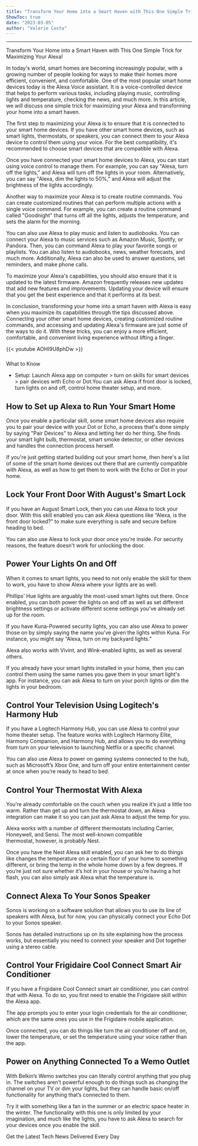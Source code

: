 ```yaml
---
title: "Transform Your Home into a Smart Haven with This One Simple Trick for Maximizing Your Alexa!"
ShowToc: true 
date: "2023-03-05"
author: "Valerie Costa"
---
```

*****
Transform Your Home into a Smart Haven with This One Simple Trick for Maximizing Your Alexa!

In today's world, smart homes are becoming increasingly popular, with a growing number of people looking for ways to make their homes more efficient, convenient, and comfortable. One of the most popular smart home devices today is the Alexa Voice assistant. It is a voice-controlled device that helps to perform various tasks, including playing music, controlling lights and temperature, checking the news, and much more. In this article, we will discuss one simple trick for maximizing your Alexa and transforming your home into a smart haven.

The first step to maximizing your Alexa is to ensure that it is connected to your smart home devices. If you have other smart home devices, such as smart lights, thermostats, or speakers, you can connect them to your Alexa device to control them using your voice. For the best compatibility, it's recommended to choose smart devices that are compatible with Alexa.

Once you have connected your smart home devices to Alexa, you can start using voice control to manage them. For example, you can say "Alexa, turn off the lights," and Alexa will turn off the lights in your room. Alternatively, you can say "Alexa, dim the lights to 50%," and Alexa will adjust the brightness of the lights accordingly.

Another way to maximize your Alexa is to create routine commands. You can create customized routines that can perform multiple actions with a single voice command. For example, you can create a routine command called "Goodnight" that turns off all the lights, adjusts the temperature, and sets the alarm for the morning.

You can also use Alexa to play music and listen to audiobooks. You can connect your Alexa to music services such as Amazon Music, Spotify, or Pandora. Then, you can command Alexa to play your favorite songs or playlists. You can also listen to audiobooks, news, weather forecasts, and much more. Additionally, Alexa can also be used to answer questions, set reminders, and make phone calls.

To maximize your Alexa's capabilities, you should also ensure that it is updated to the latest firmware. Amazon frequently releases new updates that add new features and improvements. Updating your device will ensure that you get the best experience and that it performs at its best.

In conclusion, transforming your home into a smart haven with Alexa is easy when you maximize its capabilities through the tips discussed above. Connecting your other smart home devices, creating customized routine commands, and accessing and updating Alexa's firmware are just some of the ways to do it. With these tricks, you can enjoy a more efficient, comfortable, and convenient living experience without lifting a finger.

{{< youtube AOHI9U8phDw >}} 



### 
What to Know
 
- Setup: Launch Alexa app on computer > turn on skills for smart devices > pair devices with Echo or Dot.You can ask Alexa if front door is locked, turn lights on and off, control home theater setup, and more.

 
##   How to Set up Alexa to Run Your Smart Home  
 

Once you enable a particular skill, some smart home devices also require you to pair your device with your Dot or Echo, a process that's done simply by saying "Pair Devices" to Alexa and letting her do her thing. She finds your smart light bulb, thermostat, smart smoke detector, or other devices and handles the connection process herself.

 

If you're just getting started building out your smart home, then here's a list of some of the smart home devices out there that are currently compatible with Alexa, as well as how to get them to work with the Echo or Dot in your home.

 
##   Lock Your Front Door With August's Smart Lock  
 

If you have an August Smart Lock, then you can use Alexa to lock your door. With this skill enabled you can ask Alexa questions like “Alexa, is the front door locked?” to make sure everything is safe and secure before heading to bed.

 

You can also use Alexa to lock your door once you’re inside. For security reasons, the feature doesn't work for unlocking the door.

 
##   Power Your Lights On and Off  
 

When it comes to smart lights, you need to not only enable the skill for them to work, you have to show Alexa where your lights are as well. 

 

Phillips’ Hue lights are arguably the most-used smart lights out there. Once enabled, you can both power the lights on and off as well as set different brightness settings or activate different scene settings you’ve already set up for the room.

 

If you have Kuna-Powered security lights, you can also use Alexa to power those on by simply saying the name you’ve given the lights within Kuna. For instance, you might say “Alexa, turn on my backyard lights.”

 

Alexa also works with Vivint, and Wink-enabled lights, as well as several others.

 

If you already have your smart lights installed in your home, then you can control them using the same names you gave them in your smart light's app. For instance, you can ask Alexa to turn on your porch lights or dim the lights in your bedroom.

 
##   Control Your Television Using Logitech's Harmony Hub  
 

If you have a Logitech Harmony Hub, you can use Alexa to control your home theater setup. The feature works with Logitech Harmony Elite, Harmony Companion, and Harmony Hub, and allows you to do everything from turn on your television to launching Netflix or a specific channel.

 

You can also use Alexa to power on gaming systems connected to the hub, such as Microsoft’s Xbox One, and turn off your entire entertainment center at once when you’re ready to head to bed.

 
##   Control Your Thermostat With Alexa  
 

You’re already comfortable on the couch when you realize it’s just a little too warm. Rather than get up and turn the thermostat down, an Alexa integration can make it so you can just ask Alexa to adjust the temp for you.

 

Alexa works with a number of different thermostats including Carrier, Honeywell, and Sensi. The most well-known compatible thermostat, however, is probably Nest.

 

Once you have the Nest Alexa skill enabled, you can ask her to do things like changes the temperature on a certain floor of your home to something different, or bring the temp in the whole home down by a few degrees. If you’re just not sure whether it’s hot in your house or you’re having a hot flash, you can also simply ask Alexa what the temperature is.

 
##   Connect Alexa To Your Sonos Speaker  
 

Sonos is working on a software solution that allows you to use its line of speakers with Alexa, but for now, you can physically connect your Echo Dot to your Sonos speaker.

 

Sonos has detailed instructions up on its site explaining how the process works, but essentially you need to connect your speaker and Dot together using a stereo cable.

 
##   Control Your Frigidaire Cool Connect Smart Air Conditioner  
 

If you have a Frigidaire Cool Connect smart air conditioner, you can control that with Alexa. To do so, you first need to enable the Frigidaire skill within the Alexa app.

 

The app prompts you to enter your login credentials for the air conditioner, which are the same ones you use in the Frigidaire mobile application.

 

Once connected, you can do things like turn the air conditioner off and on, lower the temperature, or set the temperature using your voice rather than the app.

 
##   Power on Anything Connected To a Wemo Outlet  
 

With Belkin’s Wemo switches you can literally control anything that you plug in. The switches aren’t powerful enough to do things such as changing the channel on your TV or dim your lights, but they can handle basic on/off functionality for anything that’s connected to them.

 

Try it with something like a fan in the summer or an electric space heater in the winter. The functionality with this one is only limited by your imagination, and much like the lights, you have to ask Alexa to search for your devices once you enable the skill.

 

Get the Latest Tech News Delivered Every Day




